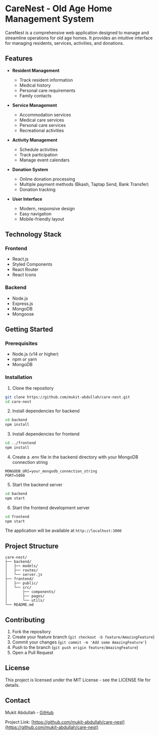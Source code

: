# CareNest - Old Age Home Management System

CareNest is a comprehensive web application designed to manage and streamline operations for old age homes. It provides an intuitive interface for managing residents, services, activities, and donations.

## Features

- **Resident Management**
  - Track resident information
  - Medical history
  - Personal care requirements
  - Family contacts

- **Service Management**
  - Accommodation services
  - Medical care services
  - Personal care services
  - Recreational activities

- **Activity Management**
  - Schedule activities
  - Track participation
  - Manage event calendars

- **Donation System**
  - Online donation processing
  - Multiple payment methods (Bkash, Taptap Send, Bank Transfer)
  - Donation tracking

- **User Interface**
  - Modern, responsive design
  - Easy navigation
  - Mobile-friendly layout

## Technology Stack

### Frontend
- React.js
- Styled Components
- React Router
- React Icons

### Backend
- Node.js
- Express.js
- MongoDB
- Mongoose

## Getting Started

### Prerequisites
- Node.js (v14 or higher)
- npm or yarn
- MongoDB

### Installation

1. Clone the repository
```bash
git clone https://github.com/mukit-abdullah/care-nest.git
cd care-nest
```

2. Install dependencies for backend
```bash
cd backend
npm install
```

3. Install dependencies for frontend
```bash
cd ../frontend
npm install
```

4. Create a .env file in the backend directory with your MongoDB connection string
```env
MONGODB_URI=your_mongodb_connection_string
PORT=5000
```

5. Start the backend server
```bash
cd backend
npm start
```

6. Start the frontend development server
```bash
cd frontend
npm start
```

The application will be available at `http://localhost:3000`

## Project Structure

```
care-nest/
├── backend/
│   ├── models/
│   ├── routes/
│   └── server.js
├── frontend/
│   ├── public/
│   └── src/
│       ├── components/
│       ├── pages/
│       └── utils/
└── README.md
```

## Contributing

1. Fork the repository
2. Create your feature branch (`git checkout -b feature/AmazingFeature`)
3. Commit your changes (`git commit -m 'Add some AmazingFeature'`)
4. Push to the branch (`git push origin feature/AmazingFeature`)
5. Open a Pull Request

## License

This project is licensed under the MIT License - see the LICENSE file for details.

## Contact

Mukit Abdullah - [GitHub](https://github.com/mukit-abdullah)

Project Link: [https://github.com/mukit-abdullah/care-nest](https://github.com/mukit-abdullah/care-nest)
